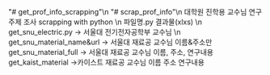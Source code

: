 "# get_prof_info_scrapping"\n
"# scrap_prof_info"\n
대학원 진학용 교수님 연구주제 조사 scrapping with python \n
  파일명.py                결과물(xlxs) \n
 get_snu_electric.py -> 서울대 전기전자공학부 교수님 \n
 get_snu_material_name&url -> 서울대 재료공 교수님 이름&주소만
 get_snu_material_full -> 서울대 재료공 교수님 이름, 주소, 연구내용
 get_kaist_material ->카이스트 재료공 교수님 이름 주소 연구내용
